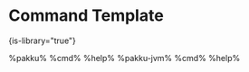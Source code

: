 # Command Template
{is-library="true"}

<snippet id="template-cmd">
    <tabs group="cmd">
        <var name="help"></var>
        <tab title="Default" group-key="default">
            <code-block prompt="$">%pakku% %cmd% %help%</code-block>
        </tab>
        <tab title="Using Java" group-key="java">
            <code-block prompt="$">%pakku-jvm% %cmd% %help%</code-block>
        </tab>
    </tabs>
</snippet>
